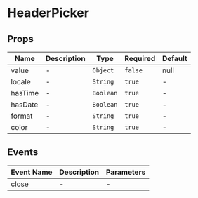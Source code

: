 # HeaderPicker

## Props

<!-- @vuese:HeaderPicker:props:start -->

| Name    | Description | Type      | Required | Default |
| ------- | ----------- | --------- | -------- | ------- |
| value   | -           | `Object`  | `false`  | null    |
| locale  | -           | `String`  | `true`   | -       |
| hasTime | -           | `Boolean` | `true`   | -       |
| hasDate | -           | `Boolean` | `true`   | -       |
| format  | -           | `String`  | `true`   | -       |
| color   | -           | `String`  | `true`   | -       |

<!-- @vuese:HeaderPicker:props:end -->

## Events

<!-- @vuese:HeaderPicker:events:start -->

| Event Name | Description | Parameters |
| ---------- | ----------- | ---------- |
| close      | -           | -          |

<!-- @vuese:HeaderPicker:events:end -->
